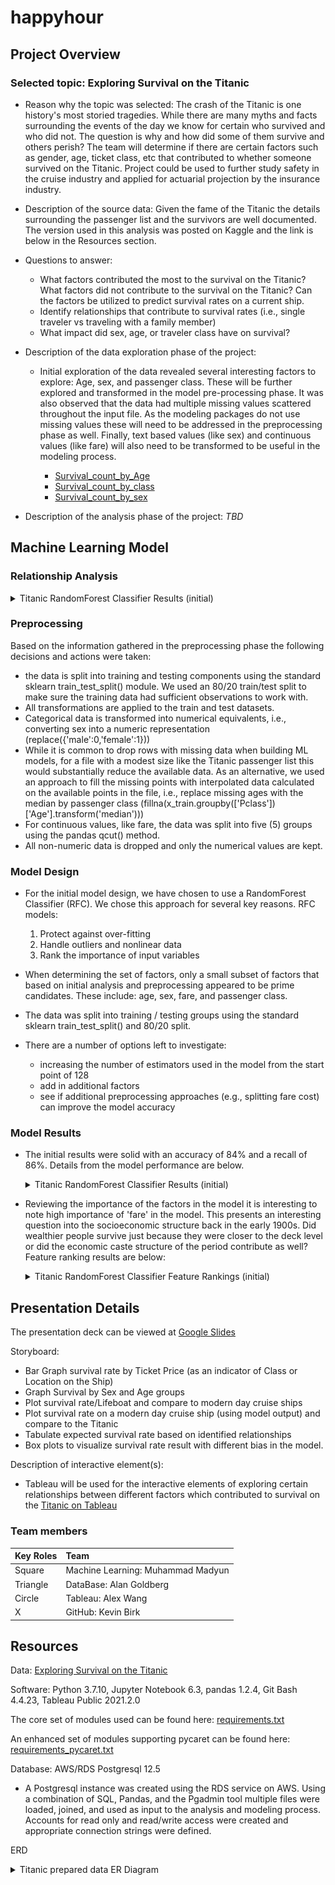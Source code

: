 # happyhour

## Project Overview
 ### Selected topic: Exploring Survival on the Titanic
  - Reason why the topic was selected: The crash of the Titanic is one history's most storied tragedies.  While there are many myths and facts surrounding the events of the day we know for certain who survived and who did not.  The question is why and how did some of them survive and others perish?  The team will determine if there are certain factors such as gender, age, ticket class, etc that contributed to whether someone survived on the Titanic.  Project could be used to further study safety in the cruise industry and applied for actuarial projection by the insurance industry. 
  - Description of the source data: Given the fame of the Titanic the details surrounding the passenger list and the survivors are well documented.  The version used in this analysis was posted on Kaggle and the link is below in the Resources section.
  - Questions to answer: 
    - What factors contributed the most to the survival on the Titanic? What factors did not contribute to the survival on the Titanic? Can the factors be utilized to predict survival rates on a current ship.
    - Identify relationships that contribute to survival rates (i.e., single traveler vs traveling with a family member)
    - What impact did sex, age, or traveler class have on survival?
  - Description of the data exploration phase of the project: 
    - Initial exploration of the data revealed several interesting factors to explore: Age, sex, and passenger class.  These will be further explored and transformed in the model pre-processing phase.  It was also observed that the data had multiple missing values scattered throughout the input file.  As the modeling packages do not use missing values these will need to be addressed in the preprocessing phase as well.  Finally, text based values (like sex) and continuous values (like fare) will also need to be transformed to be useful in the modeling process.

      * [Survival_count_by_Age](https://github.com/goldbala55/happyhour/blob/seg3_document/images/Survival_count_by_Age.png)
      * [Survival_count_by_class](https://github.com/goldbala55/happyhour/blob/seg3_document/images/Survival_count_by_class.png)
      * [Survival_count_by_sex](https://github.com/goldbala55/happyhour/blob/seg3_document/images/Survival_count_by_sex.png)


  - Description of the analysis phase of the project: _TBD_

## Machine Learning Model
### Relationship Analysis 

   <details><summary>Titanic RandomForest Classifier Results (initial)</summary>
   <p>

  ![Relationship Heatmap](https://github.com/goldbala55/happyhour/blob/main/images/heatmap.PNG)
 
   </p>
   </details>

     
### Preprocessing
Based on the information gathered in the preprocessing phase the following decisions and actions were taken:
  - the data is split into training and testing components using the standard sklearn train_test_split() module.  We used an 80/20 train/test split to make sure the training data had sufficient observations to work with.
  - All transformations are applied to the train and test datasets.
  - Categorical data is transformed into numerical equivalents, i.e., converting sex into a numeric representation (replace({'male':0,'female':1}))
  - While it is common to drop rows with missing data when building ML models, for a file with a modest size like the Titanic passenger list this would substantially reduce the available data.  As an alternative, we used an approach to fill the missing points with interpolated data calculated on the available points in the file, i.e., replace missing ages with the median by passenger class (fillna(x_train.groupby(['Pclass'])['Age'].transform('median')))
  - For continuous values, like fare, the data was split into five (5) groups using the pandas qcut() method.
  - All non-numeric data is dropped and only the numerical values are kept.

### Model Design
  - For the initial model design, we have chosen to use a RandomForest Classifier (RFC).  We chose this approach for several key reasons.  RFC models:
    1. Protect against over-fitting
    2. Handle outliers and nonlinear data
    3. Rank the importance of input variables 

  - When determining the set of factors, only a small subset of factors that based on initial analysis and preprocessing appeared to be prime candidates.  These include: age, sex, fare, and passenger class.
  - The data was split into training / testing groups using the standard sklearn train_test_split() and 80/20 split.
  - There are a number of options left to investigate:
    - increasing the number of estimators used in the model from the start point of 128
    - add in additional factors
    - see if additional preprocessing approaches (e.g., splitting fare cost) can improve the model accuracy

### Model Results
  - The initial results were solid with an accuracy of 84% and a recall of 86%.  Details from the model performance are below.

    <details><summary>Titanic RandomForest Classifier Results (initial)</summary>
    <p>

    ![](https://github.com/goldbala55/happyhour/blob/main/images/Initial_RFC_model_results.png)

    </p>
    </details>

  - Reviewing the importance of the factors in the model it is interesting to note high importance of 'fare' in the model.  This presents an interesting question into the socioeconomic structure back in the early 1900s.  Did wealthier people survive just because they were closer to the deck level or did the economic caste structure of the period contribute as well?  Feature ranking results are below:

    <details><summary>Titanic RandomForest Classifier Feature Rankings (initial)</summary>
    <p>

    ![](https://github.com/goldbala55/happyhour/blob/main/images/Initial_RFC_feature_importance.png)

    </p>
    </details>

## Presentation Details
The presentation deck can be viewed at [Google Slides](https://docs.google.com/presentation/d/1qMSHVCMOXXqsc5P8uBrMM9QYQQPu_BJBKuw3FCWUnwk/edit#slide=id.p)

Storyboard:

- Bar Graph survival rate by Ticket Price (as an indicator of Class or Location on the Ship)
- Graph Survival by Sex and Age groups
- Plot survival rate/Lifeboat and compare to modern day cruise ships 
- Plot survival rate on a modern day cruise ship (using model output) and compare to the Titanic  
- Tabulate expected survival rate based on identified relationships 
- Box plots to visualize survival rate result with different bias in the model. 

Description of interactive element(s):

- Tableau will be used for the interactive elements of exploring certain relationships between different factors which contributed to survival on the [Titanic on Tableau](https://public.tableau.com/app/profile/alex.wang6199/viz/ExploringSurvivalontheTitanicTableau/Story) 


### Team members
| Key Roles | Team                              |
| :-------- | :-------------------------------- |
| Square    | Machine Learning: Muhammad Madyun |
| Triangle  | DataBase: Alan Goldberg           |
| Circle    | Tableau: Alex Wang                |
| X         | GitHub: Kevin Birk                |


## Resources
Data: [Exploring Survival on the Titanic](https://www.kaggle.com/mrisdal/exploring-survival-on-the-titanic)

Software: Python 3.7.10, Jupyter Notebook 6.3, pandas 1.2.4, Git Bash 4.4.23, Tableau Public 2021.2.0

The core set of modules used can be found here: [requirements.txt](https://github.com/goldbala55/happyhour/blob/main/Resources_2/requirements.txt)

An enhanced set of modules supporting pycaret can be found here: [requirements_pycaret.txt](https://github.com/goldbala55/happyhour/blob/main/Resources_2/requirements_pycaret.txt)


Database: 
AWS/RDS Postgresql 12.5 
  - A Postgresql instance was created using the RDS service on AWS. Using a combination of SQL, Pandas, and the Pgadmin tool multiple files were loaded, joined, and used as input to the analysis and modeling process.  Accounts for read only and read/write access were created and appropriate connection strings were defined.

ERD
<details><summary>Titanic prepared data ER Diagram</summary>
<p>

![](https://github.com/goldbala55/happyhour/blob/main/images/Titanic_DB_ERD.png)

</p>
</details>
